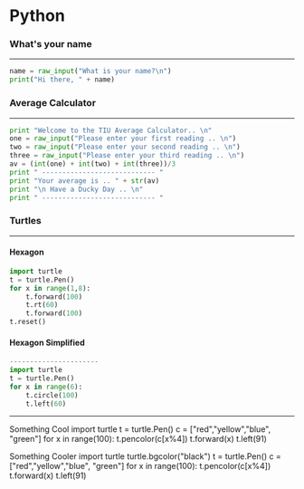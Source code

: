 # Python 

### What's your name
--------------------------------------------
```python
name = raw_input("What is your name?\n")
print("Hi there, " + name)
```

### Average Calculator
--------------------------------------------
```python
print "Welcome to the TIU Average Calculator.. \n"
one = raw_input("Please enter your first reading .. \n")
two = raw_input("Please enter your second reading .. \n")
three = raw_input("Please enter your third reading .. \n")
av = (int(one) + int(two) + int(three))/3
print " ---------------------------- "
print "Your average is .. " + str(av)
print "\n Have a Ducky Day .. \n"
print " ---------------------------- "
```


### Turtles
--------------------------------------------
#### Hexagon
```python
import turtle
t = turtle.Pen()
for x in range(1,8):
	t.forward(100)
	t.rt(60)
	t.forward(100)
t.reset()
```	
#### Hexagon Simplified 
```python
----------------------
import turtle
t = turtle.Pen()
for x in range(6):
	t.circle(100)
	t.left(60) 
```
	
--------------------------------------------
Something Cool
import turtle
t = turtle.Pen()
c = ["red","yellow","blue", "green"]
for x in range(100):
	t.pencolor(c[x%4])
	t.forward(x)
	t.left(91)
	
Something Cooler
import turtle
turtle.bgcolor("black")
t = turtle.Pen()
c = ["red","yellow","blue", "green"]
for x in range(100):
	t.pencolor(c[x%4])
	t.forward(x)
	t.left(91)
	

	
